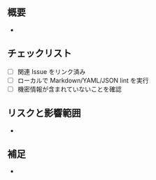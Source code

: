 ## 概要

-

## チェックリスト

- [ ] 関連 Issue をリンク済み
- [ ] ローカルで Markdown/YAML/JSON lint を実行
- [ ] 機密情報が含まれていないことを確認

## リスクと影響範囲

-

## 補足

-
